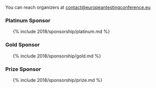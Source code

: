 <!-- build:js scripts/vendor.js -->
<!-- bower:js -->

<footer class="b-footer">
<p class="b-footer__contact">You can reach organizers at <a href="mailto:contact@europeantestingconference.eu">contact@europeantestingconference.eu</a></p>

<div class="b-footer__sponsors b-sponsors">
        <h3>Platinum Sponsor</h3>
        <ul class="b-sponsor-list">

{% include 2018/sponsorship/platinum.md %}

</ul>
        <h3>Gold Sponsor</h3>
        <ul class="b-sponsor-list">

{% include 2018/sponsorship/gold.md %}
      </ul>

</ul>
        <h3>Prize Sponsor</h3>
        <ul class="b-sponsor-list">

{% include 2018/sponsorship/prize.md %}
      </ul>
</div>

</footer>
    <script src="{{ site.baseurl }}/bower_components/jquery/dist/jquery.min.js"></script>  
<script src="{{ site.baseurl }}/javascripts/blog.js"></script>
<script src="{{ site.baseurl }}/javascripts/topics.js"></script>

 </body>
</html>
